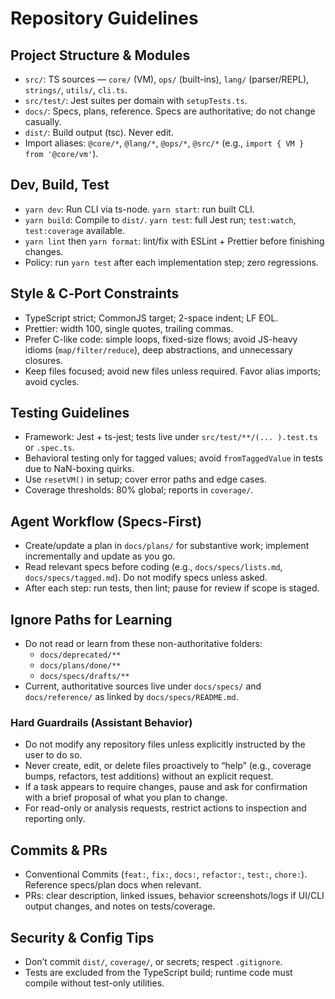 # Repository Guidelines

## Project Structure & Modules
- `src/`: TS sources — `core/` (VM), `ops/` (built-ins), `lang/` (parser/REPL), `strings/`, `utils/`, `cli.ts`.
- `src/test/`: Jest suites per domain with `setupTests.ts`.
- `docs/`: Specs, plans, reference. Specs are authoritative; do not change casually.
- `dist/`: Build output (tsc). Never edit.
- Import aliases: `@core/*`, `@lang/*`, `@ops/*`, `@src/*` (e.g., `import { VM } from '@core/vm'`).

## Dev, Build, Test
- `yarn dev`: Run CLI via ts-node. `yarn start`: run built CLI.
- `yarn build`: Compile to `dist/`. `yarn test`: full Jest run; `test:watch`, `test:coverage` available.
- `yarn lint` then `yarn format`: lint/fix with ESLint + Prettier before finishing changes.
- Policy: run `yarn test` after each implementation step; zero regressions.

## Style & C‑Port Constraints
- TypeScript strict; CommonJS target; 2-space indent; LF EOL.
- Prettier: width 100, single quotes, trailing commas.
- Prefer C-like code: simple loops, fixed-size flows; avoid JS-heavy idioms (`map/filter/reduce`), deep abstractions, and unnecessary closures.
- Keep files focused; avoid new files unless required. Favor alias imports; avoid cycles.

## Testing Guidelines
- Framework: Jest + ts-jest; tests live under `src/test/**/(... ).test.ts` or `.spec.ts`.
- Behavioral testing only for tagged values; avoid `fromTaggedValue` in tests due to NaN-boxing quirks.
- Use `resetVM()` in setup; cover error paths and edge cases.
- Coverage thresholds: 80% global; reports in `coverage/`.

## Agent Workflow (Specs-First)
- Create/update a plan in `docs/plans/` for substantive work; implement incrementally and update as you go.
- Read relevant specs before coding (e.g., `docs/specs/lists.md`, `docs/specs/tagged.md`). Do not modify specs unless asked.
- After each step: run tests, then lint; pause for review if scope is staged.

## Ignore Paths for Learning
- Do not read or learn from these non-authoritative folders:
  - `docs/deprecated/**`
  - `docs/plans/done/**`
  - `docs/specs/drafts/**`
- Current, authoritative sources live under `docs/specs/` and `docs/reference/` as linked by `docs/specs/README.md`.

### Hard Guardrails (Assistant Behavior)
- Do not modify any repository files unless explicitly instructed by the user to do so.
- Never create, edit, or delete files proactively to “help” (e.g., coverage bumps, refactors, test additions) without an explicit request.
- If a task appears to require changes, pause and ask for confirmation with a brief proposal of what you plan to change.
- For read-only or analysis requests, restrict actions to inspection and reporting only.

## Commits & PRs
- Conventional Commits (`feat:`, `fix:`, `docs:`, `refactor:`, `test:`, `chore:`). Reference specs/plan docs when relevant.
- PRs: clear description, linked issues, behavior screenshots/logs if UI/CLI output changes, and notes on tests/coverage.

## Security & Config Tips
- Don’t commit `dist/`, `coverage/`, or secrets; respect `.gitignore`.
- Tests are excluded from the TypeScript build; runtime code must compile without test-only utilities.
